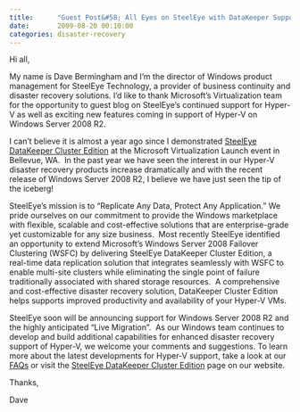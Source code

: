 ```yaml
---
title:      "Guest Post&#58; All Eyes on SteelEye with DataKeeper Support for Hyper-V"
date:       2009-08-20 00:10:00
categories: disaster-recovery
---
```

Hi all,

My name is Dave Bermingham and I’m the director of Windows product management for SteelEye Technology, a provider of business continuity and disaster recovery solutions. I’d like to thank Microsoft’s Virtualization team for the opportunity to guest blog on SteelEye’s continued support for Hyper-V as well as exciting new features coming in support of Hyper-V on Windows Server 2008 R2. 

I can’t believe it is almost a year ago since I demonstrated [SteelEye DataKeeper Cluster Edition](http://www.steeleye.com/products/windows/datakeeper.php) at the Microsoft Virtualization Launch event in Bellevue, WA.  In the past year we have seen the interest in our Hyper-V disaster recovery products increase dramatically and with the recent release of Windows Server 2008 R2, I believe we have just seen the tip of the iceberg!

SteelEye’s mission is to “Replicate Any Data, Protect Any Application.” We pride ourselves on our commitment to provide the Windows marketplace with flexible, scalable and cost-effective solutions that are enterprise-grade yet customizable for any size business.  Most recently SteelEye identified an opportunity to extend Microsoft’s Windows Server 2008 Failover Clustering (WSFC) by delivering SteelEye DataKeeper Cluster Edition, a real-time data replication solution that integrates seamlessly with WSFC to enable multi-site clusters while eliminating the single point of failure traditionally associated with shared storage resources.  A comprehensive and cost-effective disaster recovery solution, DataKeeper Cluster Edition helps supports improved productivity and availability of your Hyper-V VMs. 

SteelEye soon will be announcing support for Windows Server 2008 R2 and the highly anticipated “Live Migration”.  As our Windows team continues to develop and build additional capabilities for enhanced disaster recovery support of Hyper-V, we welcome your comments and suggestions. To learn more about the latest developments for Hyper-V support, take a look at our [FAQs](http://www.steeleye.com/downloads/resource/windows/faq-hyper-v_support.pdf) or visit the [SteelEye DataKeeper Cluster Edition](http://www.steeleye.com/products/windows/datakeeper.php) page on our website.

Thanks,

Dave
